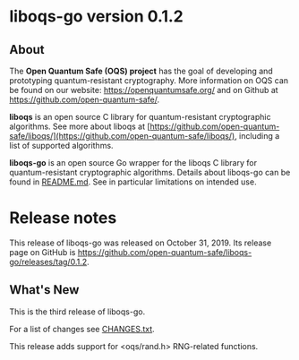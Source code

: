 liboqs-go version 0.1.2
=======================

About
-----

The **Open Quantum Safe (OQS) project** has the goal of developing and prototyping quantum-resistant cryptography.  More information on OQS can be found on our website: https://openquantumsafe.org/ and on Github at https://github.com/open-quantum-safe/.

**liboqs** is an open source C library for quantum-resistant cryptographic algorithms.  See more about liboqs at [https://github.com/open-quantum-safe/liboqs/](https://github.com/open-quantum-safe/liboqs/), including a list of supported algorithms.

**liboqs-go** is an open source Go wrapper for the liboqs C library for quantum-resistant cryptographic algorithms.  Details about liboqs-go can be found in [README.md](https://github.com/open-quantum-safe/liboqs-go/blob/master/README.md).  See in particular limitations on intended use.

Release notes
=============

This release of liboqs-go was released on October 31, 2019. Its release page on GitHub is https://github.com/open-quantum-safe/liboqs-go/releases/tag/0.1.2.

What's New
----------

This is the third release of liboqs-go. 

For a list of changes see [CHANGES.txt](https://github.com/open-quantum-safe/liboqs-go/blob/master/CHANGES.txt).

This release adds support for \<oqs/rand.h\> RNG-related functions.
